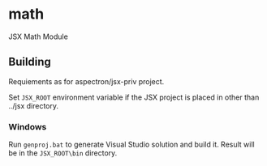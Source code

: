 # math

JSX Math Module

## Building

Requiements as for aspectron/jsx-priv project.

Set `JSX_ROOT` environment variable if the JSX project is placed in other
than ../jsx directory.

### Windows

Run `genproj.bat` to generate Visual Studio solution and build it. Result will
be in the `JSX_ROOT\bin` directory.   